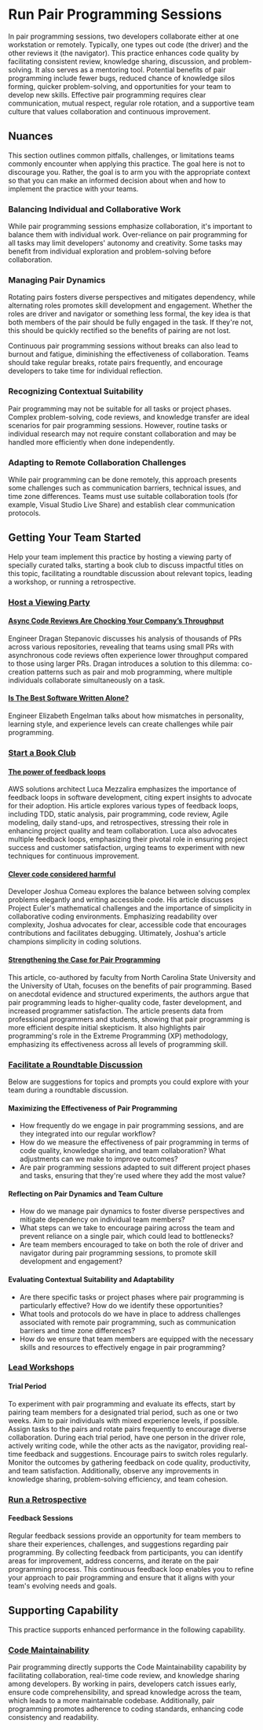 # Run Pair Programming Sessions

In pair programming sessions, two developers collaborate either at one workstation or remotely. Typically, one types out code (the driver) and the other reviews it (the navigator).
This practice enhances code quality by facilitating consistent review, knowledge sharing, discussion, and problem-solving.
It also serves as a mentoring tool.
Potential benefits of pair programming include fewer bugs, reduced chance of knowledge silos forming, quicker problem-solving, and opportunities for your team to develop new skills.
Effective pair programming requires clear communication, mutual respect, regular role rotation, and a supportive team culture that values collaboration and continuous improvement.

## Nuances

This section outlines common pitfalls, challenges, or limitations teams commonly encounter when applying this practice. The goal here is not to discourage you. Rather, the goal is to arm you with the appropriate context so that you can make an informed decision about when and how to implement the practice with your teams.

### Balancing Individual and Collaborative Work

While pair programming sessions emphasize collaboration, it's important to balance them with individual work.
Over-reliance on pair programming for all tasks may limit developers' autonomy and creativity. Some tasks may benefit from individual exploration and problem-solving before collaboration.

### Managing Pair Dynamics

Rotating pairs fosters diverse perspectives and mitigates dependency, while alternating roles promotes skill development and engagement. Whether the roles are driver and navigator or something less formal, the key idea is that both members of the pair should be fully engaged in the task. If they're not, this should be quickly rectified so the benefits of pairing are not lost.

Continuous pair programming sessions without breaks can also lead to burnout and fatigue, diminishing the effectiveness of collaboration. Teams should take regular breaks, rotate pairs frequently, and encourage developers to take time for individual reflection.

### Recognizing Contextual Suitability

Pair programming may not be suitable for all tasks or project phases. Complex problem-solving, code reviews, and knowledge transfer are ideal scenarios for pair programming sessions.
However, routine tasks or individual research may not require constant collaboration and may be handled more efficiently when done independently.

### Adapting to Remote Collaboration Challenges

While pair programming can be done remotely, this approach presents some challenges such as communication barriers, technical issues, and time zone differences.
Teams must use suitable collaboration tools (for example, Visual Studio Live Share) and establish clear communication protocols.

## Getting Your Team Started

Help your team implement this practice by hosting a viewing party of specially curated talks, starting a book club to discuss impactful titles on this topic, facilitating a roundtable discussion about relevant topics, leading a workshop, or running a retrospective.

### [Host a Viewing Party](/practices/host-a-viewing-party.md)

#### [Async Code Reviews Are Chocking Your Company’s Throughput](https://www.youtube.com/watch?v=ZlLZEQQBcFg)

Engineer Dragan Stepanovic discusses his analysis of thousands of PRs across various repositories, revealing that teams using small PRs with asynchronous code reviews often experience lower throughput compared to those using larger PRs. Dragan introduces a solution to this dilemma: co-creation patterns such as pair and mob programming, where multiple individuals collaborate simultaneously on a task.

#### [Is The Best Software Written Alone?](https://vimeo.com/241742427/eba2897c1f)

Engineer Elizabeth Engelman talks about how mismatches in personality, learning style, and experience levels can create challenges while pair programming.

### [Start a Book Club](/practices/start-a-book-club.md)

#### [The power of feedback loops](https://lucamezzalira.medium.com/the-power-of-feedback-loops-f8e27e8ac25f)

AWS solutions architect Luca Mezzalira emphasizes the importance of feedback loops in software development, citing expert insights to advocate for their adoption. His article explores various types of feedback loops, including TDD, static analysis, pair programming, code review, Agile modeling, daily stand-ups, and retrospectives, stressing their role in enhancing project quality and team collaboration.
Luca also advocates multiple feedback loops, emphasizing their pivotal role in ensuring project success and customer satisfaction, urging teams to experiment with new techniques for continuous improvement.

#### [Clever code considered harmful](https://medium.com/@joshuawcomeau/clever-code-considered-harmful-a1fb1054e8a1)

Developer Joshua Comeau explores the balance between solving complex problems elegantly and writing accessible code.
His article discusses Project Euler's mathematical challenges and the importance of simplicity in collaborative coding environments.
Emphasizing readability over complexity, Joshua advocates for clear, accessible code that encourages contributions and facilitates debugging.
Ultimately, Joshua's article champions simplicity in coding solutions.

#### [Strengthening the Case for Pair Programming](https://collaboration.csc.ncsu.edu/laurie/Papers/ieeeSoftware.PDF)

This article, co-authored by faculty from North Carolina State University and the University of Utah, focuses on the benefits of pair programming. Based on anecdotal evidence and structured experiments, the authors argue that pair programming leads to higher-quality code, faster development, and increased programmer satisfaction. The article presents data from professional programmers and students, showing that pair programming is more efficient despite initial skepticism. It also highlights pair programming's role in the Extreme Programming (XP) methodology, emphasizing its effectiveness across all levels of programming skill.

### [Facilitate a Roundtable Discussion](/practices/host-a-roundtable-discussion.md)

Below are suggestions for topics and prompts you could explore with your team during a roundtable discussion.

#### Maximizing the Effectiveness of Pair Programming

* How frequently do we engage in pair programming sessions, and are they integrated into our regular workflow?
* How do we measure the effectiveness of pair programming in terms of code quality, knowledge sharing, and team collaboration? What adjustments can we make to improve outcomes?
* Are pair programming sessions adapted to suit different project phases and tasks, ensuring that they're used where they add the most value?

#### Reflecting on Pair Dynamics and Team Culture

* How do we manage pair dynamics to foster diverse perspectives and mitigate dependency on individual team members?
* What steps can we take to encourage pairing across the team and prevent reliance on a single pair, which could lead to bottlenecks?
* Are team members encouraged to take on both the role of driver and navigator during pair programming sessions, to promote skill development and engagement?

#### Evaluating Contextual Suitability and Adaptability

* Are there specific tasks or project phases where pair programming is particularly effective? How do we identify these opportunities?
* What tools and protocols do we have in place to address challenges associated with remote pair programming, such as communication barriers and time zone differences?
* How do we ensure that team members are equipped with the necessary skills and resources to effectively engage in pair programming?

### [Lead Workshops](/practices/lead-workshops.md)

#### Trial Period

To experiment with pair programming and evaluate its effects, start by pairing team members for a designated trial period, such as one or two weeks. Aim to pair individuals with mixed experience levels, if possible. Assign tasks to the pairs and rotate pairs frequently to encourage diverse collaboration. During each trial period, have one person in the driver role, actively writing code, while the other acts as the navigator, providing real-time feedback and suggestions. Encourage pairs to switch roles regularly. Monitor the outcomes by gathering feedback on code quality, productivity, and team satisfaction. Additionally, observe any improvements in knowledge sharing, problem-solving efficiency, and team cohesion.

### [Run a Retrospective](/practices/host-a-retrospective.md)

#### Feedback Sessions

Regular feedback sessions provide an opportunity for team members to share their experiences, challenges, and suggestions regarding pair programming. By collecting feedback from participants, you can identify areas for improvement, address concerns, and iterate on the pair programming process. This continuous feedback loop enables you to refine your approach to pair programming and ensure that it aligns with your team's evolving needs and goals.

## Supporting Capability

This practice supports enhanced performance in the following capability.

### [Code Maintainability](/capabilities/code-maintainability.md)

Pair programming directly supports the Code Maintainability capability by facilitating collaboration, real-time code review, and knowledge sharing among developers. By working in pairs, developers catch issues early, ensure code comprehensibility, and spread knowledge across the team, which leads to a more maintainable codebase. Additionally, pair programming promotes adherence to coding standards, enhancing code consistency and readability.
